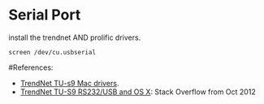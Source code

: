 # Serial Port

install the trendnet AND prolific drivers.  

```screen /dev/cu.usbserial```


#References: 
- [TrendNet TU-s9 Mac drivers](https://www.trendnet.com/support/support-detail.asp?prod=150_TU-S9).  
- [TrendNet TU-S9 RS232/USB and OS X](https://stackoverflow.com/questions/5985117/trendnet-tu-s9-rs232-usb-and-os-x): Stack Overflow from Oct 2012